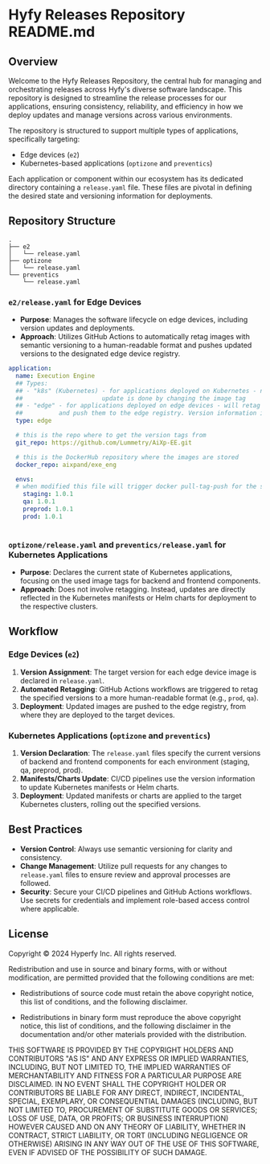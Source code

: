 # Hyfy Releases Repository README.md

## Overview

Welcome to the Hyfy Releases Repository, the central hub for managing and orchestrating releases across Hyfy's diverse software landscape. This repository is designed to streamline the release processes for our applications, ensuring consistency, reliability, and efficiency in how we deploy updates and manage versions across various environments.

The repository is structured to support multiple types of applications, specifically targeting:
- Edge devices (`e2`)
- Kubernetes-based applications (`optizone` and `preventics`)

Each application or component within our ecosystem has its dedicated directory containing a `release.yaml` file. These files are pivotal in defining the desired state and versioning information for deployments.

## Repository Structure

```
.
├── e2
│   └── release.yaml
├── optizone
│   └── release.yaml
└── preventics
    └── release.yaml
```

### `e2/release.yaml` for Edge Devices

- **Purpose**: Manages the software lifecycle on edge devices, including version updates and deployments.
- **Approach**: Utilizes GitHub Actions to automatically retag images with semantic versioning to a human-readable format and pushes updated versions to the designated edge device registry.

```yaml
application:
  name: Execution Engine
  ## Types:
  ## - "k8s" (Kubernetes) - for applications deployed on Kubernetes - no retagging but rather
  ##                      update is done by changing the image tag
  ## - "edge" - for applications deployed on edge devices - will retag the images with the edge tag
  ##          and push them to the edge registry. Version information is taken from target repo
  type: edge

  # this is the repo where to get the version tags from 
  git_repo: https://github.com/Lummetry/AiXp-EE.git

  # this is the DockerHub repository where the images are stored
  docker_repo: aixpand/exe_eng 

  envs:
  # when modified this file will trigger docker pull-tag-push for the specified version for each environment
    staging: 1.0.1
    qa: 1.0.1
    preprod: 1.0.1
    prod: 1.0.1
  
```

### `optizone/release.yaml` and `preventics/release.yaml` for Kubernetes Applications

- **Purpose**: Declares the current state of Kubernetes applications, focusing on the used image tags for backend and frontend components.
- **Approach**: Does not involve retagging. Instead, updates are directly reflected in the Kubernetes manifests or Helm charts for deployment to the respective clusters.

## Workflow

### Edge Devices (`e2`)

1. **Version Assignment**: The target version for each edge device image is declared in `release.yaml`.
2. **Automated Retagging**: GitHub Actions workflows are triggered to retag the specified versions to a more human-readable format (e.g., `prod`, `qa`).
3. **Deployment**: Updated images are pushed to the edge registry, from where they are deployed to the target devices.

### Kubernetes Applications (`optizone` and `preventics`)

1. **Version Declaration**: The `release.yaml` files specify the current versions of backend and frontend components for each environment (staging, qa, preprod, prod).
2. **Manifests/Charts Update**: CI/CD pipelines use the version information to update Kubernetes manifests or Helm charts.
3. **Deployment**: Updated manifests or charts are applied to the target Kubernetes clusters, rolling out the specified versions.

## Best Practices

- **Version Control**: Always use semantic versioning for clarity and consistency.
- **Change Management**: Utilize pull requests for any changes to `release.yaml` files to ensure review and approval processes are followed.
- **Security**: Secure your CI/CD pipelines and GitHub Actions workflows. Use secrets for credentials and implement role-based access control where applicable.


## License

Copyright © 2024 Hyperfy Inc. All rights reserved.

Redistribution and use in source and binary forms, with or without modification, are permitted provided that the following conditions are met:

- Redistributions of source code must retain the above copyright notice, this list of conditions, and the following disclaimer.

- Redistributions in binary form must reproduce the above copyright notice, this list of conditions, and the following disclaimer in the documentation and/or other materials provided with the distribution.

THIS SOFTWARE IS PROVIDED BY THE COPYRIGHT HOLDERS AND CONTRIBUTORS "AS IS" AND ANY EXPRESS OR IMPLIED WARRANTIES, INCLUDING, BUT NOT LIMITED TO, THE IMPLIED WARRANTIES OF MERCHANTABILITY AND FITNESS FOR A PARTICULAR PURPOSE ARE DISCLAIMED. IN NO EVENT SHALL THE COPYRIGHT HOLDER OR CONTRIBUTORS BE LIABLE FOR ANY DIRECT, INDIRECT, INCIDENTAL, SPECIAL, EXEMPLARY, OR CONSEQUENTIAL DAMAGES (INCLUDING, BUT NOT LIMITED TO, PROCUREMENT OF SUBSTITUTE GOODS OR SERVICES; LOSS OF USE, DATA, OR PROFITS; OR BUSINESS INTERRUPTION) HOWEVER CAUSED AND ON ANY THEORY OF LIABILITY, WHETHER IN CONTRACT, STRICT LIABILITY, OR TORT (INCLUDING NEGLIGENCE OR OTHERWISE) ARISING IN ANY WAY OUT OF THE USE OF THIS SOFTWARE, EVEN IF ADVISED OF THE POSSIBILITY OF SUCH DAMAGE.


